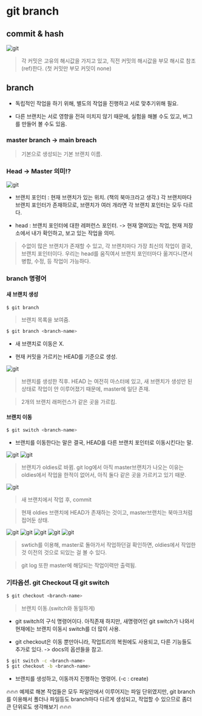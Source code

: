# git branch


## commit & hash

![git](/Image/git&github/9.png)

> 각 커밋은 고유의 해시값을 가지고 있고, 직전 커밋의 해시값을 부모 해시로 참조(ref)한다.
(첫 커밋만 부모 커밋이 none)



## branch

* 독립적인 작업을 하기 위해, 별도의 작업을 진행하고 서로 맞추기위해 필요.

* 다른 브랜치는 서로 영향을 전혀 미치지 않기 때문에, 실험을 해볼 수도 있고, 버그를 만들어 볼 수도 있음.


### master branch -> main breach

> 기본으로 생성되는 기본 브랜치 이름.

### Head -> Master 의미!?

![git](/Image/git&github/10.png)

* 브랜치 포인터 : 현재 브랜치가 있는 위치. (책의 북마크라고 생각.) 각 브랜치마다 브랜치 포인터가 존재하므로, 브랜치가 여러 개라면 각 브랜치 포인터는 모두 다르다.

* head : 브랜치 포인터에 대한 레퍼런스 포인터. -> 현재 열여있는 작업, 현재 저장소에서 내가 확인하고, 보고 있는 작업을 의미.

> 수없이 많은 브랜치가 존재할 수 있고, 각 브랜치마다 가장 최신의 작업이 결국, 브랜치 포인터이다. 우리는 head를 움직여서 브랜치 포인터마다 옮겨다니면서 병합, 수정, 등 작업이 가능하다.


### branch 명령어

#### 새 브랜치 생성

```zsh
$ git branch
```
> 브랜치 목록을 보여줌.


```zsh
$ git branch <branch-name>
```

* 새 브랜치로 이동은 X.

* 현재 커밋을 가르키는 HEAD를 기준으로 생성.

![git](/Image/git&github/11.png)

> 브랜치를 생성한 직후.  HEAD 는 여전히 마스터에 있고, 새 브랜치가 생성만 된 상태로 작업이 안 이루어졌기 때문에, master에 일단 존재.

> 2개의 브랜치 래퍼런스가 같은 곳을 가르킴.

#### 브랜치 이동

```zsh
$ git switch <branch-name>
```

* 브랜치를 이동한다는 말은 결국, HEAD를 다른 브랜치 포인터로 이동시킨다는 말.

![git](/Image/git&github/12.png)
![git](/Image/git&github/13.png)

> 브랜치가 oldies로 바뀜. git log에서 아직 master브랜치가 나오는 이유는 oldies에서 작업을 한적이 없어서, 아직 둘다 같은 곳을 가르키고 있기 때문.

![git](/Image/git&github/14.png)

> 새 브랜치에서 작업 후, commit 

> 현재 oldies 브랜치에 HEAD가 존재하는 것이고, master브랜치는 북마크처럼 접어둔 상태.

![git](/Image/git&github/15.png)
![git](/Image/git&github/16.png)
![git](/Image/git&github/17.png)
![git](/Image/git&github/18.png)
![git](/Image/git&github/19.png)

> swtich를 이용해, master로 돌아가서 작업하던걸 확인하면, oldies에서 작업한 것 이전의 것으로 되있는 걸 볼 수 있다.

> git log 또한 master에 해당되는 작업이력만 출력됨.

### 기타옵션. git Checkout 대 git switch

```zsh
$ git checkout <branch-name>
```

> 브랜치 이동.(switch와 동일하게)

* git switch의 구식 명령어이다. 아직존재 하지만, 새명령어인 git switch가 나와서 현재에는 브랜치 이동시 switch를 더 많이 사용.

* git checkout은 이동 뿐만아니라, 작업트리의 복원에도 사용되고, 다른 기능들도 추가로 있다. -> docs의 옵션들을 참고.


```zsh
$ git switch -c <branch-name>
$ git checkout -b <branch-name>
```

* 브랜치를 생성하고, 이동까지 진행하는 명령어. (-c : create)


🔥🔥🔥
예제로 해본 작업들은 모두 파일안에서 이루어지는 파일 단위였지만, git branch를 이용해서 폴더나 파일등도 branch마다 다르게 생성되고, 작업할 수 있으므로 좀더 큰 단위로도 생각해보기
🔥🔥🔥






































